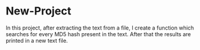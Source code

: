 # New-Project

In this project, after extracting the text from a file, I create a function which searches for every MD5 hash present in the text.
After that the results are printed in a new text file.
